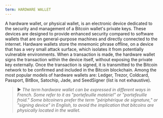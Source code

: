 ```yaml
---
term: HARDWARE WALLET
---
```


A hardware wallet, or physical wallet, is an electronic device dedicated to the security and management of a Bitcoin wallet's private keys. These devices are designed to provide enhanced security compared to software wallets that are on general-purpose machines and directly connected to the internet. Hardware wallets store the mnemonic phrase offline, on a device that has a very small attack surface, which isolates it from potentially vulnerable environments. When a transaction is made, the hardware wallet signs the transaction within the device itself, without exposing the private key externally. Once the transaction is signed, it is transmitted to the Bitcoin network to be confirmed and included in the Bitcoin blockchain. Among the most popular models of hardware wallets are: Ledger, Trezor, Coldcard, Passport, BitBox, Satochip, Jade, and SeedSigner (list is not exhaustive).

> ► *The term hardware wallet can be expressed in different ways in French. Some refer to it as "portefeuille matériel" or "portefeuille froid." Some bitcoiners prefer the term "périphérique de signature," or "signing device" in English, to avoid the implication that bitcoins are physically located in the wallet.*